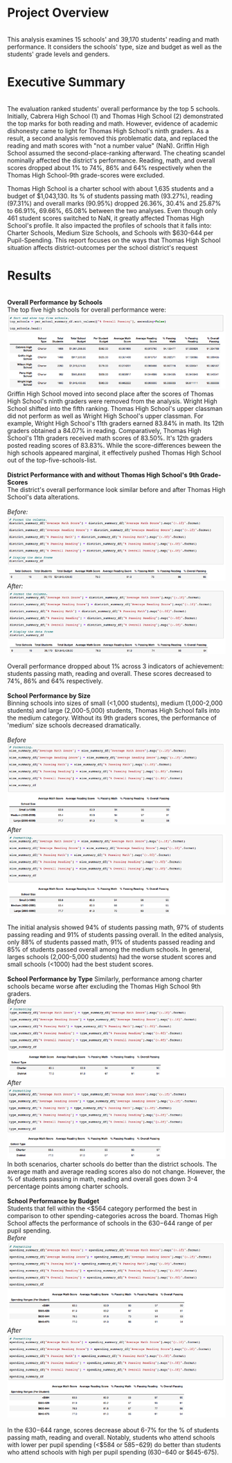 # Project Overview
\
This analysis examines 15 schools' and 39,170 students' reading and math performance. It considers the schools' type, size and budget as well as the students' grade levels and genders. 
# Executive Summary
\
The evaluation ranked students' overall performance by the top 5 schools. Initially, Cabrera High School (1) and Thomas High School (2) demonstrated the top marks for both reading and math. However, evidence of academic dishonesty came to light for Thomas High School's ninth graders. As a result, a second analysis removed this problematic data, and replaced the reading and math scores with "not a number value" (NaN). Griffin High School assumed the second-place-ranking afterward. The cheating scandel nominally affected the district's performance. Reading, math, and overall scores dropped about 1% to 74%, 86% and 64% respectively when the Thomas High School-9th grade-scores were excluded.

Thomas High School is a charter school with about 1,635 students and a budget of $1,043,130. Its % of students passing math (93.27%), reading (97.31%) and overall marks (90.95%) dropped 26.36%, 30.4% and 25.87% to 66.91%, 69.66%, 65.08% between the two analyses. Even though only 461 student scores switched to NaN, it greatly affected Thomas High School's profile. It also impacted the profiles of schools that it falls into: Charter Schools, Medium Size Schools, and Schools with $630-644 per Pupil-Spending. This report focuses on the ways that Thomas High School situation affects district-outcomes per the school district's request
# Results
\
**Overall Performance by Schools**
\
The top five high schools for overall performance were:
\
!["Top_5_Schools_OverallScores_ExcludeTH9th_withCode"](https://github.com/dagibbins186/School_District_Analysis/blob/main/Images/Top_5_Schools_OverallScores_ExcludeTH9th_withCode.png)
\
Griffin High School moved into second place after the scores of Thomas High School's ninth graders were removed from the analysis. Wright High School shifted into the fifth ranking. Thomas High School's upper classman did not perform as well as Wright High School's upper classman. For example, Wright High School's 11th graders earned 83.84% in math. Its 12th graders obtained a 84.07% in reading. Comparatively, Thomas High School's 11th graders received math scores of 83.50%. It's 12th graders posted reading scores of 83.83%. While the score-differences beween the high schools appeared marginal, it effectively pushed Thomas High School out of the top-five-schools-list.
\
\
**District Performance with and without Thomas High School's 9th Grade-Scores**
\
The district's overall performance look similar before and after Thomas High School's data alterations.
\
\
*Before:*
\
!["School_District_Analysis/blob/main/Images/District_Summary_All"](https://github.com/dagibbins186/School_District_Analysis/blob/main/Images/District_Summary_All.png)
\
*After:*
\
!["School_District_Analysis/blob/main/Images/District_Summary_ExcludeTH9th"](https://github.com/dagibbins186/School_District_Analysis/blob/main/Images/District_Summary_ExcludeTH9th.png)
\
\
Overall performance dropped about 1% across 3 indicators of achievement: students passing math, reading and overall. These scores decreased to 74%, 86% and 64% respectively.
\
\
**School Performance by Size** 
\
Binning schools into sizes of small (<1,000 students), medium (1,000-2,000 students) and large (2,000-5,000) students, Thomas High School falls into the medium category. Without its 9th graders scores, the performance of 'medium' size schools decreased dramatically. 
\
\
*Before*
\
!["SchoolSize_Scores_All"](https://github.com/dagibbins186/School_District_Analysis/blob/main/Images/SchoolSize_Scores_All.png)
\
*After*
\
!["SchoolSize_Scores_Exclude_TH9th"](https://github.com/dagibbins186/School_District_Analysis/blob/main/Images/SchoolSize_Scores_Exclude_TH9th.png)
\
\
The initial analysis showed 94% of students passing math, 97% of students passing reading and 91% of students passing overall. In the edited analysis, only 88% of students passed math, 91% of students passed reading and 85% of students passed overall among the medium schools. In general, larges schools (2,000-5,000 students) had the worse student scores and small schools (<1000) had the best student scores.
\
\
**School Performance by Type** 
Similarly, performance among charter schools became worse after excluding the Thomas High School 9th graders. 
\
*Before*
\
!["Charter_District_School_All"](https://github.com/dagibbins186/School_District_Analysis/blob/main/Images/Charter_District_School_All.png)
\
*After*
\
!["Charter_District_School_ExcludeTH9th"](https://github.com/dagibbins186/School_District_Analysis/blob/main/Images/Charter_District_School_ExcludeTH9th.png)
\
In both scenarios, charter schools do better than the district schools. The average math and average reading scores also do not change. However, the % of students passing in math, reading and overall goes down 3-4 percentage points among charter schools. 
\
\
**School Performance by Budget** 
\
Students that fell within the <$564 category performed the best in comparison to other spending-categories across the board. Thomas High School affects the performance of schools in the $630-$644 range of per pupil spending.
\
*Before*
\
!["SpendingPerStudent_All"](https://github.com/dagibbins186/School_District_Analysis/blob/main/Images/SpendingPerStudent_All.png)
\
*After*
\
!["SpendingPerStudent_ExcludeTH9th"](https://github.com/dagibbins186/School_District_Analysis/blob/main/Images/SpendingPerStudent_ExcludeTH9th.png)
\
\
In the $630-$644 range, scores decrease about 6-7% for the % of students passing math, reading and overall. Notably, students who attend schools with lower per pupil spending (<$584 or $585-$629) do better than students who attend schools with high per pupil spending ($630-$640 or $645-675).
